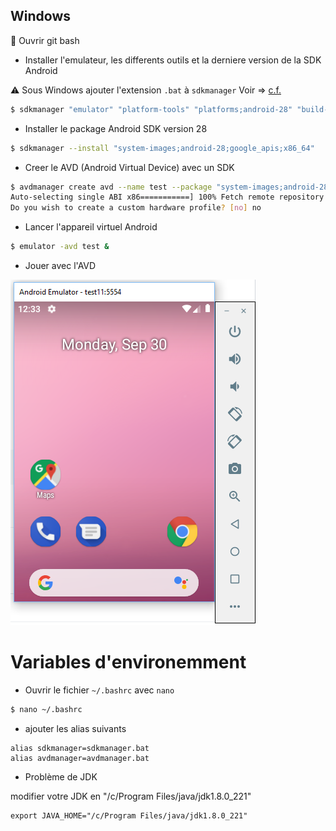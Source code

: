 


## Windows


:bookmark: Ouvrir git bash

* Installer l'emulateur, les differents outils et la derniere version de la SDK Android

:warning: Sous Windows ajouter l'extension `.bat` à `sdkmanager` Voir => [c.f.](Windows.md#variables-denvironemment)

```bash
$ sdkmanager "emulator" "platform-tools" "platforms;android-28" "build-tools;28.0.3" "extras;android;m2repository" "extras;google;m2repository"
```
* Installer le package Android SDK version 28

```bash
$ sdkmanager --install "system-images;android-28;google_apis;x86_64"
```

* Creer le AVD (Android Virtual Device) avec un SDK

```bash
$ avdmanager create avd --name test --package "system-images;android-28;google_apis;x86_64"
Auto-selecting single ABI x86===========] 100% Fetch remote repository...
Do you wish to create a custom hardware profile? [no] no
```

* Lancer l'appareil virtuel Android

```bash
$ emulator -avd test &
```

* Jouer avec l'AVD

![image](../images/emulator.png)


# Variables d'environemment

* Ouvrir le fichier `~/.bashrc` avec `nano`

```bash
$ nano ~/.bashrc
```

* ajouter les alias suivants

```
alias sdkmanager=sdkmanager.bat
alias avdmanager=avdmanager.bat
```

* Problème de JDK

modifier votre JDK en "/c/Program Files/java/jdk1.8.0_221"

```
export JAVA_HOME="/c/Program Files/java/jdk1.8.0_221"
```


